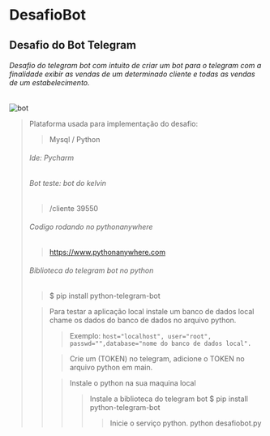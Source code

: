 # DesafioBot
## Desafio do Bot Telegram

###### Desafio do telegram bot com intuito de criar um bot para o telegram com a finalidade exibir as vendas de um determinado cliente e todas as vendas de um estabelecimento.

![bot](https://user-images.githubusercontent.com/44644670/138617741-9efaef7f-7bcc-4dba-a9c6-7a2045961a47.png)

<blockquote> Plataforma usada para implementação do desafio:

>  Mysql / Python

###### Ide: Pycharm

###### Bot teste: bot do kelvin
> /cliente 39550

###### Codigo rodando no pythonanywhere
> https://www.pythonanywhere.com

###### Biblioteca do telegram bot no python
>  $ pip install python-telegram-bot



<blockquote> Para testar a aplicação local instale um banco de dados local chame os dados do banco de dados no arquivo python.

> Exemplo: ```host="localhost", user="root", passwd="",database="nome do banco de dados local".```

> Crie um (TOKEN) no telegram, adicione o TOKEN no arquivo python em main.

<blockquote> Instale o python na sua maquina local

<blockquote> Instale a biblioteca do telegram bot
$ pip install python-telegram-bot

<blockquote> Inicie o serviço python.
python desafiobot.py



